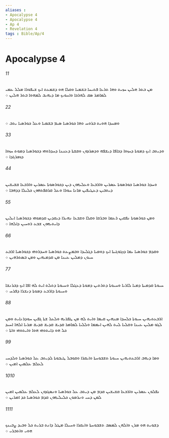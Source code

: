 ```yaml
---
aliases : 
- Apocalypse 4
- Apocalypse 4
- Ap 4
- Revelation 4
tags : Bible/Ap/4
---
```


# Apocalypse 4

###### 11
ܡܢ ܒܬܪ ܗܠܝܢ ܚܙܝܬ ܘܗܐ ܬܪܥܐ ܦܬܝܚܐ ܒܫܡܝܐ ܘܩܠܐ ܗܘ ܕܫܡܥܬ ܐܝܟ ܫܝܦܘܪܐ ܡܠܠ ܥܡܝ ܠܡܐܡܪ ܤܩ ܠܗܪܟܐ ܘܐܚܘܝܟ ܡܐ ܕܝܗܝܒ ܠܡܗܘܐ ܒܬܪ ܗܠܝܢ ܀
###### 22
ܘܡܚܕܐ ܗܘܝܬ ܒܪܘܚ ܘܗܐ ܟܘܪܤܝܐ ܤܝܡ ܒܫܡܝܐ ܘܥܠ ܟܘܪܤܝܐ ܝܬܒ ܀
###### 33
ܘܕܝܬܒ ܐܝܟ ܕܡܘܬܐ ܕܚܙܘܐ ܕܟܐܦܐ ܕܝܫܦܗ ܘܕܤܪܕܘܢ ܘܩܫܬܐ ܕܥܢܢܐ ܕܚܕܪܘܗܝ ܕܟܘܪܤܝܐ ܕܡܘܬ ܚܙܘܐ ܕܙܡܪܓܕܐ ܀
###### 44
ܘܚܕܪ ܟܘܪܤܝܐ ܟܘܪܤܘܬܐ ܥܤܪܝܢ ܘܐܪܒܥܐ ܘܥܠܝܗܘܢ ܕܝܢ ܕܟܘܪܤܘܬܐ ܥܤܪܝܢ ܘܐܪܒܥܐ ܩܫܝܫܝܢ ܕܝܬܒܝܢ ܕܥܛܝܦܝܢ ܡܐܢܐ ܚܘܪܐ ܘܥܠ ܩܪܩܦܬܗܘܢ ܟܠܝܠܐ ܕܕܗܒܐ ܀
###### 55
ܘܡܢ ܟܘܪܤܘܬܐ ܢܦܩܝܢ ܪܥܡܐ ܘܒܪܩܐ ܘܩܠܐ ܘܫܒܥܐ ܢܗܝܪܐ ܕܝܩܕܝܢ ܩܕܡܘܗܝ ܕܟܘܪܤܝܐ ܐܝܠܝܢ ܕܐܝܬܝܗܘܢ ܫܒܥ ܪܘܚܝܢ ܕܐܠܗܐ ܀
###### 66
ܘܩܕܡ ܟܘܪܤܝܐ ܝܡܐ ܕܙܓܘܓܝܬܐ ܐܝܟ ܕܘܡܝܐ ܕܓܠܝܕܐ ܘܒܡܨܥܬ ܟܘܪܤܝܐ ܘܚܕܪܘܗܝ ܕܟܘܪܤܝܐ ܐܪܒܥ ܚܝܘܢ ܕܡܠܝܢ ܥܝܢܐ ܡܢ ܩܕܡܝܗܝܢ ܘܡܢ ܒܤܬܪܗܝܢ ܀
###### 77
ܚܝܘܬܐ ܩܕܡܝܬܐ ܕܡܝܐ ܠܐܪܝܐ ܘܚܝܘܬܐ ܕܬܪܬܝܢ ܕܡܘܬܐ ܕܥܓܠܐ ܘܚܝܘܬܐ ܕܬܠܬ ܐܝܬ ܠܗ ܐܦܐ ܐܝܟ ܕܒܪܢܫܐ ܘܚܝܘܬܐ ܕܐܪܒܥ ܕܡܘܬܐ ܕܢܫܪܐ ܕܦܪܚ ܀
###### 88
ܐܪܒܥܬܝܗܝܢ ܚܝܘܬܐ ܟܠܚܕܐ ܡܢܗܝܢ ܩܝܡܐ ܘܐܝܬ ܠܗ ܡܢ ܛܦܪܝܗ ܘܠܥܠ ܫܬܐ ܓܦܝܢ ܚܘܕܪܢܐܝܬ ܘܡܢ ܠܓܘ ܡܠܝܢ ܥܝܢܐ ܘܫܠܝܐ ܠܝܬ ܠܗܝܢ ܐܝܡܡܐ ܘܠܠܝܐ ܠܡܐܡܪ ܩܕܝܫ ܩܕܝܫ ܩܕܝܫ ܡܪܝܐ ܐܠܗܐ ܐܚܝܕ ܟܠ ܗܘ ܕܐܝܬܘܗܝ ܗܘܐ ܘܐܝܬܘܗܝ ܘܐܬܐ ܀
###### 99
ܘܡܐ ܕܝܗܒ ܐܪܒܥܬܝܗܝܢ ܚܝܘܬܐ ܬܫܒܘܚܬܐ ܘܐܝܩܪܐ ܘܩܘܒܠ ܛܝܒܘܬܐ ܠܕܝܬܒ ܥܠ ܟܘܪܤܝܐ ܘܠܕܚܝ ܠܥܠܡ ܥܠܡܝܢ ܐܡܝܢ ܀
###### 1010
ܢܦܠܘܢ ܥܤܪܝܢ ܘܐܪܒܥܐ ܩܫܝܫܝܢ ܩܕܡ ܡܢ ܕܝܬܒ ܥܠ ܟܘܪܤܝܐ ܘܢܤܓܕܘܢ ܠܥܠܡ ܥܠܡܝܢ ܐܡܝܢ ܠܡܢ ܕܚܝ ܘܢܪܡܘܢ ܟܠܝܠܝܗܘܢ ܩܕܡ ܟܘܪܤܝܐ ܟܕ ܐܡܪܝܢ ܀
###### 1111
ܕܫܘܝܬ ܗܘ ܡܪܢ ܘܐܠܗܢ ܠܡܤܒ ܬܫܒܘܚܬܐ ܘܐܝܩܪܐ ܘܚܝܠܐ ܡܛܠ ܕܐܢܬ ܒܪܝܬ ܟܠ ܘܒܝܕ ܨܒܝܢܟ ܗܘܝ ܘܐܬܒܪܝ ܀
